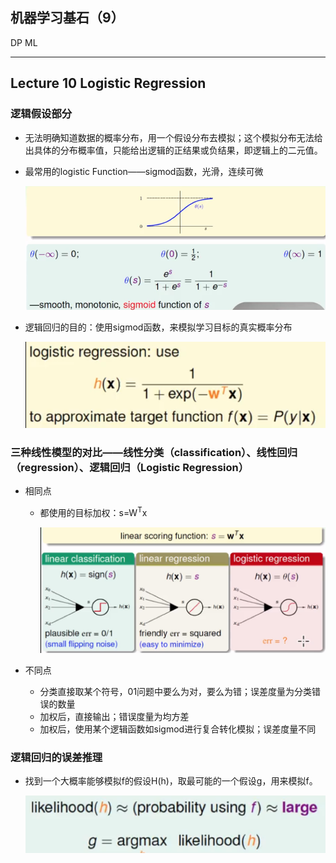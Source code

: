 ## 机器学习基石（9）

DP ML

---

## Lecture 10 Logistic Regression

### 逻辑假设部分

- 无法明确知道数据的概率分布，用一个假设分布去模拟；这个模拟分布无法给出具体的分布概率值，只能给出逻辑的正结果或负结果，即逻辑上的二元值。

- 最常用的logistic Function——sigmod函数，光滑，连续可微

  ![1536241922256](assets/1536241922256.png)

- 逻辑回归的目的：使用sigmod函数，来模拟学习目标的真实概率分布

  ![1536241957948](assets/1536241957948.png)



### 三种线性模型的对比——线性分类（classification）、线性回归（regression）、逻辑回归（Logistic Regression）

- 相同点

  - 都使用的目标加权：s=W<sup>T</sup>x

    ![1536242468996](assets/1536242468996.png)

- 不同点

  - 分类直接取某个符号，01问题中要么为对，要么为错；误差度量为分类错误的数量
  - 加权后，直接输出；错误度量为均方差
  - 加权后，使用某个逻辑函数如sigmod进行复合转化模拟；误差度量不同

### 逻辑回归的误差推理

- 找到一个大概率能够模拟f的假设H(h)，取最可能的一个假设g，用来模拟f。

  ![1536242813817](assets/1536242813817.png)

